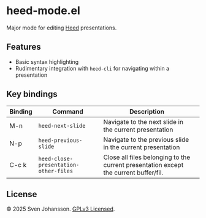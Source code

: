 
# heed-mode.el

Major mode for editing [Heed](https://www.github.com/svjson/heed) presentations.

## Features
- Basic syntax highlighting
- Rudimentary integration with `heed-cli` for navigating within a presentation

## Key bindings

| Binding | Command                               | Description                                                                          |   |
|---------|---------------------------------------|--------------------------------------------------------------------------------------|---|
| M-n     | `heed-next-slide`                     | Navigate to the next slide in the current presentation                               |   |
| N-p     | `heed-previous-slide`                 | Navigate to the previous slide in the current presentation                           |   |
| C-c k   | `heed-close-presentation-other-files` | Close all files belonging to the current presentation except the current buffer/fil. |   |

## License

© 2025 Sven Johansson. [GPLv3 Licensed](./LICENSE).
